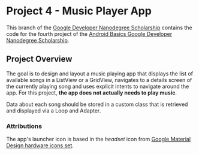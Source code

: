 # Project 4 - Music Player App

This branch of the [Google Developer Nanodegree Scholarship](https://github.com/EnduranceCode/GoogleDeveloperNanodegreeScholarship/tree/master) contains the code for the fourth project of the [Android Basics Google Developer Nanodegree Scholarship](https://sites.google.com/knowlabs.com/gdnd2017).

## Project Overview
The goal is to design and layout a music playing app that displays the list of available songs in a ListView or a GridView, navigates to a details screen of the currently playing song and uses explicit intents to navigate around the app. For this project, **the app does not actually needs to play music**.

Data about each song should be stored in a custom class that is retrieved and displayed via a Loop and Adapter.

### Attributions
The app's launcher icon is based in the *headset* icon from [Google Material Design hardware icons set](https://material.io/tools/icons/?style=baseline). 